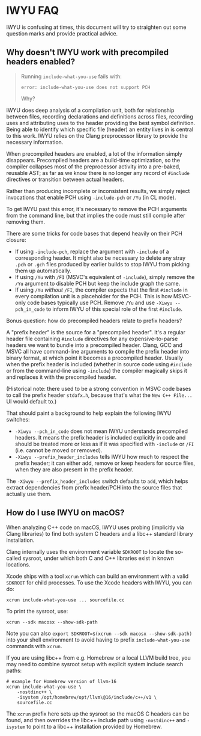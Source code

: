 # IWYU FAQ #

IWYU is confusing at times, this document will try to straighten out some
question marks and provide practical advice.


## Why doesn't IWYU work with precompiled headers enabled? ##

> Running `include-what-you-use` fails with:
>
>     error: include-what-you-use does not support PCH
>
> Why?

IWYU does deep analysis of a compilation unit, both for relationship between
files, recording declarations and definitions across files, recording uses and
attributing uses to the header providing the best symbol definition. Being able
to identify which specific file (header) an entity lives in is central to this
work. IWYU relies on the Clang preprocessor library to provide the necessary
information.

When precompiled headers are enabled, a lot of the information simply
disappears. Precompiled headers are a build-time optimization, so the compiler
collapses most of the preprocessor activity into a pre-baked, reusable AST;
as far as we know there is no longer any record of `#include` directives or
transition between actual headers.

Rather than producing incomplete or inconsistent results, we simply reject
invocations that enable PCH using `-include-pch` or `/Yu` (in CL mode).

To get IWYU past this error, it's necessary to remove the PCH arguments from the
command line, but that implies the code must still compile after removing them.

There are some tricks for code bases that depend heavily on their PCH closure:

* If using `-include-pch`, replace the argument with `-include` of a
  corresponding header. It might also be necessary to delete any stray `.pch` or
  `.gch` files produced by earlier builds to stop IWYU from picking them up
  automatically.
* If using `/Yu` with `/FI` (MSVC's equivalent of `-include`), simply remove the
  `/Yu` argument to disable PCH but keep the include graph the same.
* If using `/Yu` _without_ `/FI`, the compiler expects that the first `#include`
  in every compilation unit is a placeholder for the PCH. This is how MSVC-only
  code bases typically use PCH. Remove `/Yu` and use `-Xiwyu --pch_in_code` to
  inform IWYU of this special role of the first `#include`.

Bonus question: how do precompiled headers relate to prefix headers?

A "prefix header" is the source for a "precompiled header". It's a regular
header file containing `#include` directives for any expensive-to-parse headers
we want to bundle into a precompiled header. Clang, GCC and MSVC all have
command-line arguments to compile the prefix header into binary format, at which
point it becomes a precompiled header. Usually when the prefix header is
included (whether in source code using `#include` or from the command-line using
`-include`) the compiler magically skips it and replaces it with the precompiled
header.

(Historical note: there used to be a strong convention in MSVC code bases to
call the prefix header `stdafx.h`, because that's what the `New C++ File...` UI
would default to.)

That should paint a background to help explain the following IWYU switches:

* `-Xiwyu --pch_in_code` does not mean IWYU understands precompiled headers. It
  means the prefix header is included explicitly in code and should be treated
  more or less as if it was specified with `-include` or `/FI` (i.e. cannot be
  moved or removed).
* `-Xiwyu --prefix_header_includes` tells IWYU how much to respect the prefix
  header; it can either add, remove or keep headers for source files, when they
  are also present in the prefix header.

The `-Xiwyu --prefix_header_includes` switch defaults to `add`, which helps
extract dependencies from prefix header/PCH into the source files that actually
use them.


## How do I use IWYU on macOS? ##

When analyzing C++ code on macOS, IWYU uses probing (implicitly via Clang
libraries) to find both system C headers and a libc++ standard library
installation.

Clang internally uses the environment variable `SDKROOT` to locate the so-called
sysroot, under which both C and C++ libraries exist in known locations.

Xcode ships with a tool `xcrun` which can build an environment with a valid
`SDKROOT` for child processes. To use the Xcode headers with IWYU, you can do:

    xcrun include-what-you-use ... sourcefile.cc

To print the sysroot, use:

    xcrun --sdk macosx --show-sdk-path

Note you can also `export SDKROOT=$(xcrun --sdk macosx --show-sdk-path)` into
your shell environment to avoid having to prefix `include-what-you-use` commands
with `xcrun`.

If you are using libc++ from e.g. Homebrew or a local LLVM build tree, you may
need to combine sysroot setup with explicit system include search paths:

    # example for Homebrew version of llvm-16
    xcrun include-what-you-use \
        -nostdinc++ \
        -isystem /opt/homebrew/opt/llvm\@16/include/c++/v1 \
        sourcefile.cc

The `xcrun` prefix here sets up the sysroot so the macOS C headers can be found,
and then overrides the libc++ include path using `-nostdinc++` and `-isystem` to
point to a libc++ installation provided by Homebrew.
